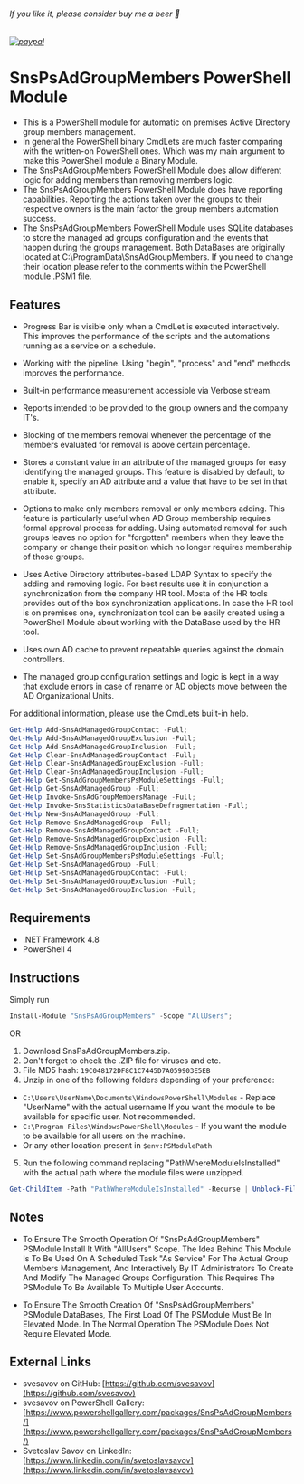 
###### If you like it, please consider buy me a beer :beer:
###### [![paypal](https://www.paypalobjects.com/en_US/i/btn/btn_donateCC_LG.gif)](https://www.paypal.com/cgi-bin/webscr?cmd=_s-xclick&hosted_button_id=6NKR7XQH5E2P2&source=url)


# SnsPsAdGroupMembers PowerShell Module

* This is a PowerShell module for automatic on premises Active Directory group members management.
* In general the PowerShell binary CmdLets are much faster comparing with the written-on PowerShell ones. Which was my main argument to make this PowerShell module a Binary Module.
* The SnsPsAdGroupMembers PowerShell Module does allow different logic for adding members than removing members logic.
* The SnsPsAdGroupMembers PowerShell Module does have reporting capabilities. Reporting the actions taken over the groups to their respective owners is the main factor the group members automation success.
* The SnsPsAdGroupMembers PowerShell Module uses SQLite databases to store the managed ad groups configuration and the events that happen during the groups management. Both DataBases are originally located at C:\ProgramData\SnsAdGroupMembers. If you need to change their location please refer to the comments within the PowerShell module .PSM1 file.


## Features

* Progress Bar is visible only when a CmdLet is executed interactively. This improves the performance of the scripts and the automations running as a service on a schedule.

* Working with the pipeline. Using "begin", "process" and "end" methods improves the performance.

* Built-in performance measurement accessible via Verbose stream.

* Reports intended to be provided to the group owners and the company IT's.

* Blocking of the members removal whenever the percentage of the members evaluated for removal is above certain percentage.

* Stores a constant value in an attribute of the managed groups for easy identifying the managed groups. This feature is disabled by default, to enable it, specify an AD attribute and a value that have to be set in that attribute. 

* Options to make only members removal or only members adding. This feature is particularly useful when AD Group membership requires formal approval process for adding. Using automated removal for such groups leaves no option for "forgotten" members when they leave the company or change their position which no longer requires membership of those groups.

* Uses Active Directory attributes-based LDAP Syntax to specify the adding and removing logic. For best results use it in conjunction a synchronization from the company HR tool. Mosta of the HR tools provides out of the box synchronization applications. In case the HR tool is on premises one, synchronization tool can be easily created using a PowerShell Module about working with the DataBase used by the HR tool.

* Uses own AD cache to prevent repeatable queries against the domain controllers.

* The managed group configuration settings and logic is kept in a way that exclude errors in case of rename or AD objects move between the AD Organizational Units.

For additional information, please use the CmdLets built-in help.
```powershell
Get-Help Add-SnsAdManagedGroupContact -Full;
Get-Help Add-SnsAdManagedGroupExclusion -Full;
Get-Help Add-SnsAdManagedGroupInclusion -Full;
Get-Help Clear-SnsAdManagedGroupContact -Full;
Get-Help Clear-SnsAdManagedGroupExclusion -Full;
Get-Help Clear-SnsAdManagedGroupInclusion -Full;
Get-Help Get-SnsAdGroupMembersPsModuleSettings -Full;
Get-Help Get-SnsAdManagedGroup -Full;
Get-Help Invoke-SnsAdGroupMembersManage -Full;
Get-Help Invoke-SnsStatisticsDataBaseDefragmentation -Full;
Get-Help New-SnsAdManagedGroup -Full;
Get-Help Remove-SnsAdManagedGroup -Full;
Get-Help Remove-SnsAdManagedGroupContact -Full;
Get-Help Remove-SnsAdManagedGroupExclusion -Full;
Get-Help Remove-SnsAdManagedGroupInclusion -Full;
Get-Help Set-SnsAdGroupMembersPsModuleSettings -Full;
Get-Help Set-SnsAdManagedGroup -Full;
Get-Help Set-SnsAdManagedGroupContact -Full;
Get-Help Set-SnsAdManagedGroupExclusion -Full;
Get-Help Set-SnsAdManagedGroupInclusion -Full;
```


## Requirements

* .NET Framework 4.8
* PowerShell 4


## Instructions

Simply run
```powershell
Install-Module "SnsPsAdGroupMembers" -Scope "AllUsers";
```
OR
1. Download SnsPsAdGroupMembers.zip.
2. Don't forget to check the .ZIP file for viruses and etc.
3. File MD5 hash: `19C048172DF8C1C7445D7A059903E5EB`
4. Unzip in one of the following folders depending of your preference:
* `C:\Users\UserName\Documents\WindowsPowerShell\Modules` - Replace "UserName" with the actual username If you want the module to be available for specific user. Not recommended.
* `C:\Program Files\WindowsPowerShell\Modules` - If you want the module to be available for all users on the machine.
* Or any other location present in `$env:PSModulePath`
5. Run the following command replacing "PathWhereModuleIsInstalled" with the actual path where the module files were unzipped.
```powershell
Get-ChildItem -Path "PathWhereModuleIsInstalled" -Recurse | Unblock-File
```


## Notes

* To Ensure The Smooth Operation Of "SnsPsAdGroupMembers" PSModule Install It With "AllUsers" Scope. The Idea Behind This Module Is To Be Used On A Scheduled Task "As Service" For The Actual Group Members Management, And Interactively By IT Administrators To Create And Modify The Managed Groups Configuration. This Requires The PSModule To Be Available To Multiple User Accounts.

* To Ensure The Smooth Creation Of "SnsPsAdGroupMembers" PSModule DataBases, The First Load Of The PSModule Must Be In Elevated Mode. In The Normal Operation The PSModule Does Not Require Elevated Mode.


## External Links

- svesavov on GitHub: [https://github.com/svesavov](https://github.com/svesavov)
- svesavov on PowerShell Gallery: [https://www.powershellgallery.com/packages/SnsPsAdGroupMembers/](https://www.powershellgallery.com/packages/SnsPsAdGroupMembers/)
- Svetoslav Savov on LinkedIn: [https://www.linkedin.com/in/svetoslavsavov](https://www.linkedin.com/in/svetoslavsavov)

